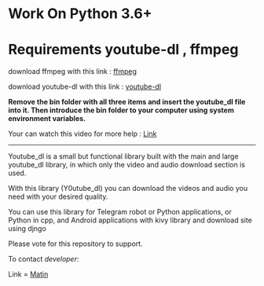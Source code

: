 # Work On Python 3.6+

# Requirements youtube-dl , ffmpeg 

download ffmpeg with this link : [ffmpeg](https://www.gyan.dev/ffmpeg/builds/packages/ffmpeg-2021-12-17-git-b780b6db64-full_build.7z)

download youtube-dl with this link : [youtube-dl](https://drive.google.com/file/d/1IjJHSW3ohcXpBqY_Iryta-K5mZX6lDfd/view?usp=sharing)

__Remove the bin folder with all three items and insert the youtube_dl file into it. Then introduce the bin folder to your computer using system environment variables.__

Your can watch this video for more help : [Link](https://youtu.be/vOvd-40Wzb8)

___________________________________________________________________________________________________________________________________________________________________________________

Youtube_dl is a small but functional library built with the main and large youtube_dl library, in which only the video and audio download section is used.

With this library (Y0utube_dl) you can download the videos and audio you need with your desired quality.

You can use this library for Telegram robot or Python applications, or Python in cpp, and Android applications with kivy library and download site using djngo

Please vote for this repository to support.

To contact _developer_:

Link = [Matin](https://t.me/dark_knight_Matin)
